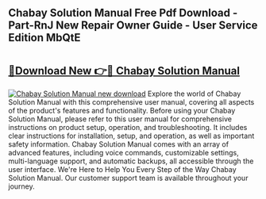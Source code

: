 ## Chabay Solution Manual Free Pdf Download - Part-RnJ New Repair Owner Guide - User Service Edition MbQtE

# <h2><a href="http://bc84193.oget.top/?id=Chabay+Solution+Manual">🔗Download New 👉🔴 Chabay Solution Manual</a></h2>

[![Chabay Solution Manual new download](https://i.imgur.com/5g1atiW.png)](http://bc84193.oget.top/?id=Chabay+Solution+Manual)
Explore the world of Chabay Solution Manual with this comprehensive user manual, covering all aspects of the product's features and functionality. Before using your Chabay Solution Manual, please refer to this user manual for comprehensive instructions on product setup, operation, and troubleshooting. It includes clear instructions for installation, setup, and operation, as well as important safety information. Chabay Solution Manual comes with an array of advanced features, including voice commands, customizable settings, multi-language support, and automatic backups, all accessible through the user interface. We're Here to Help You Every Step of the Way Chabay Solution Manual. Our customer support team is available throughout your journey.
